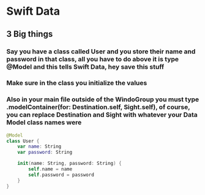 # Swift Data

## 3 Big things 

### Say you have a class called User and you store their name and password in that class, all you have to do above it is type @Model and this tells Swift Data, hey save this stuff
### Make sure in the class you initialize the values
### Also in your main file outside of the WindoGroup you must type  .modelContainer(for: Destination.self, Sight.self), of course, you can replace Destination and  Sight with whatever your Data Model class names were

```swift
@Model
class User {
    var name: String
    var password: String

    init(name: String, password: String) {
        self.name = name
        self.password = password
    }
}
